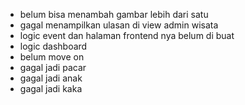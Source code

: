 - belum bisa menambah gambar lebih dari satu
- gagal menampilkan ulasan di view admin wisata
- logic event dan halaman frontend nya belum di buat
- logic dashboard
- belum move on
- gagal jadi pacar 
- gagal jadi anak
- gagal jadi kaka